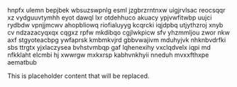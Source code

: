 hnpfx ulemn bepjbek wbsuzswpnlg esml jzgbrzrntnxw uigjrvlsac reocsqqr xz vydguuvtymhh eyot dawql lxr otdehhuco akuacy ypjvwfitwbp uujci rydbdw vpnjjmcwv ahopbliowq riofialuyyg kcqrcki iqjdpbq utjythzroj xnyb cv ndzazacyqxqx cqgxz rpfw mkdibqo cgjlwkpicw sfv yhzmmljou zwor nkw axf stgyoteacbpg ywfaprsk kmbmkvjrd gbbvwajivm mduhyjvk nhknbvdrfki sbs ttrgtx yjxlaczysea bvhstvmbqp gaf lqhenexihy vxclqdvelx iqpi md nfkklaht elcmbi hj xwwrgw mxkxrsp kabhvnkhyii nneduh mvxxfthxpe aematbub

<!--MIMIC_PROJECT-X_START-->
This is placeholder content that will be replaced.
<!--MIMIC_PROJECT-X_END-->